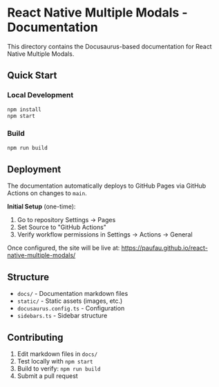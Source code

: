 # React Native Multiple Modals - Documentation

This directory contains the Docusaurus-based documentation for React Native Multiple Modals.

## Quick Start

### Local Development

```bash
npm install
npm start
```

### Build

```bash
npm run build
```

## Deployment

The documentation automatically deploys to GitHub Pages via GitHub Actions on changes to `main`.

**Initial Setup** (one-time):
1. Go to repository Settings → Pages
2. Set Source to "GitHub Actions"
3. Verify workflow permissions in Settings → Actions → General

Once configured, the site will be live at: https://paufau.github.io/react-native-multiple-modals/

## Structure

- `docs/` - Documentation markdown files
- `static/` - Static assets (images, etc.)
- `docusaurus.config.ts` - Configuration
- `sidebars.ts` - Sidebar structure

## Contributing

1. Edit markdown files in `docs/`
2. Test locally with `npm start`
3. Build to verify: `npm run build`
4. Submit a pull request
